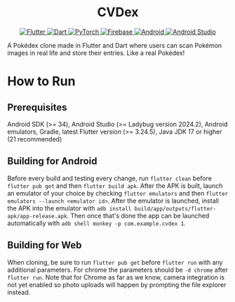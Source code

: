 <h1 align="center" id="home">CVDex</h1>

<div align="center" id="badges">
  <a href="https://flutter.dev" target="_blank">
    <img src="https://img.shields.io/badge/Flutter-%2302569B.svg?style=for-the-badge&logo=Flutter&logoColor=white" alt="Flutter">
  </a>
  <a href="https://dart.dev" target="_blank">
    <img src="https://img.shields.io/badge/dart-%230175C2.svg?style=for-the-badge&logo=dart&logoColor=white" alt="Dart">
  </a>
  <a href="https://www.pytorch.org/" target="_blank">
    <img src="https://img.shields.io/badge/PyTorch-%23EE4C2C.svg?style=for-the-badge&logo=PyTorch&logoColor=white" alt="PyTorch">
  </a>
  <a href="https://firebase.google.com/" target="_blank">
    <img src="https://img.shields.io/badge/firebase-a08021?style=for-the-badge&logo=firebase&logoColor=ffcd34" alt="Firebase">
  </a>
  <a href="https://www.android.com/" target="_blank">
    <img src="https://img.shields.io/badge/Android-3DDC84?style=for-the-badge&logo=android&logoColor=white" alt="Android">
  </a>
  <a href="https://developer.android.com/studio" target="_blank">
    <img src="https://img.shields.io/badge/android%20studio-346ac1?style=for-the-badge&logo=android%20studio&logoColor=white" alt="Android Studio">
  </a>
</div>


A Pokédex clone made in Flutter and Dart where users can scan Pokémon images in real life and store their entries. Like a real Pokédex!

# How to Run

## Prerequisites
Android SDK (>= 34), Android Studio (>= Ladybug version 2024.2), Android emulators, Gradle, latest Flutter version (>= 3.24.5), Java JDK 17 or higher (21 recommended)

## Building for Android
Before every build and testing every change, run `flutter clean` before `flutter pub get` and then `flutter build apk`. After the APK is built, launch an emulator of your choice by checking `flutter emulators` and then `flutter emulators --launch <emulator id>`. After the emulator is launched, install the APK into the emulator with `adb install build/app/outputs/flutter-apk/app-release.apk`. Then once that's done the app can be launched automatically with `adb shell monkey -p com.example.cvdex 1`.

## Building for Web
When cloning, be sure to run `flutter pub get` before `flutter run` with any additional parameters. For chrome the parameters should be `-d chrome` after `flutter run`. Note that for Chrome as far as we know, camera integration is not yet enabled so photo uploads will happen by prompting the file explorer instead. 
